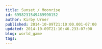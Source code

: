 ```yaml
---
title: Sunset / Moonrise
id: 6958231549469990152
author: Kirby Urner
published: 2014-10-09T21:10:00.001-07:00
updated: 2014-10-09T21:10:46.233-07:00
blog: world_game
tags: 
---
```


